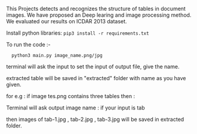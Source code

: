 This Projects detects and recognizes the structure of tables in document images. We have proposed an Deep learing and image processing method. We evaluated our results on ICDAR 2013 dataset.


Install python libraries:
     `pip3 install -r requirements.txt`


To run the code :-

	  python3 main.py image_name.png/jpg
	  
	  
terminal will ask the input to set the input of output file, give the name.

extracted table will be saved in "extracted" folder with name as you have given.


for e.g : if image tes.png contains three tables then :

Terminal will ask  output image name :  if your input is tab

then images of tab-1.jpg , tab-2.jpg , tab-3.jpg will be saved in extracted folder. 

